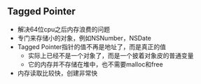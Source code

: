 <!-- 
title: Tagged Pointer 
from: work
create: 2018-11-16
tags: ios,work 
-->

## Tagged Pointer

- 解决64位cpu之后内存浪费的问题
- 专门来存储小的对象，例如NSNumber，NSDate
- Tagged Pointer指针的值不再是地址了，而是真正的值
	- 实际上已经不是一个对象了，而是一个披着对象皮的普通变量
	- 它的内存并不存储在堆中，也不需要malloc和free
- 内存读取比较快，创建非常快

